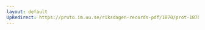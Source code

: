 ```yaml
---
layout: default
UpRedirect: https://pruto.im.uu.se/riksdagen-records-pdf/1870/prot-1870--ak--131.pdf
---
```

